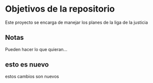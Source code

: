 # Objetivos de la repositorio

Este proyecto se encarga de manejar los planes de la liga de la justicia


## Notas
Pueden hacer lo que quieran...


## esto es nuevo
estos cambios son nuevos

